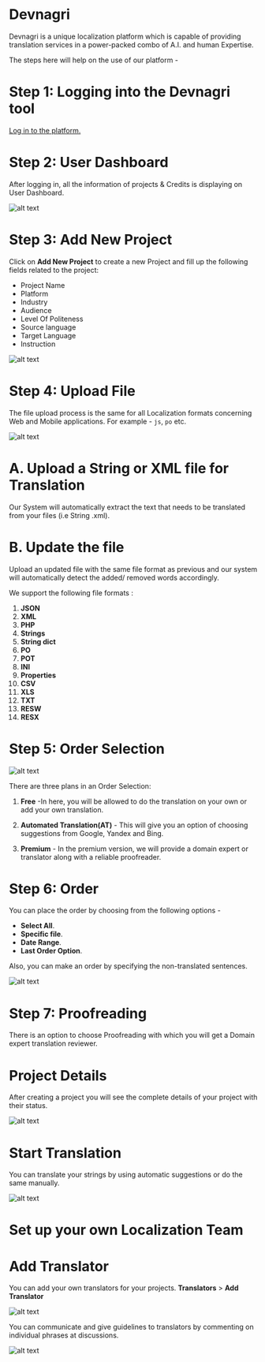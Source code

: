 
# Devnagri

Devnagri is a unique localization platform which is capable of providing translation services in a power-packed combo of A.I. and human Expertise.

The steps here will help on the use of our platform -

# Step 1: Logging into the Devnagri tool

[Log in to the platform.](https://app.devnagri.com)

# Step 2: User Dashboard

After logging in, all the information of projects & Credits is displaying on User Dashboard.

![alt text](./images/UserDashboard.png)

# Step 3: Add New Project

 Click on **Add New Project** to create a new Project and fill up the following fields related to the project:

- Project Name
- Platform
- Industry
- Audience
- Level Of Politeness
- Source language
- Target Language
- Instruction

![alt text](./images/ProjectDescription1.png)

# Step 4: Upload File

The file upload process is the same for all Localization formats concerning Web and Mobile applications. For example - `js`, `po` etc.

![alt text](./images/AddFile1.png)

# A. Upload a String or XML file for Translation

Our System will automatically extract the text that needs to be translated from your files (i.e String .xml).

# B. Update the file

Upload an updated file with the same file format as previous and our system will automatically detect the added/ removed words accordingly.

We support the following file formats :

1. **JSON**
2. **XML**
3. **PHP**
4. **Strings**
5. **String dict**
6. **PO**
7. **POT**
8. **INI**
9. **Properties**
10. **CSV**
11. **XLS**
12. **TXT**
13. **RESW**
14. **RESX**

# Step 5: Order Selection

![alt text](./images/OrderPlan.png)

There are three plans in an Order Selection:

1. **Free** -In here, you will be allowed to do the translation on your own or add your own translation.

2. **Automated Translation(AT)** -  This will give you an option of choosing suggestions from Google, Yandex and Bing.

3. **Premium** - In the premium version, we will provide a domain expert or translator along with a reliable proofreader.

# Step 6: Order

You can place the order by choosing from the following options -

- **Select All**.
- **Specific file**.
- **Date Range**.
- **Last Order Option**.

Also, you can make an order by specifying the non-translated sentences.

![alt text](./images/OrderSystem.png)

# Step 7: Proofreading

There is an option to choose Proofreading with which you will get a Domain expert translation reviewer.

# Project Details

After creating a project you will see the complete details of your project with their status.

![alt text](./images/ProjectDetail1.png)

# Start Translation

You can translate your strings by using automatic suggestions or do the same manually.

![alt text](./images/Translation1.png)

# **Set up your own Localization Team**

# Add Translator

 You can add your own translators for your projects. **Translators** > **Add Translator**

  ![alt text](./images/AddTranslator1.png)

  You can communicate and give guidelines to translators by commenting on individual phrases at discussions.

  ![alt text](./images/Comment2.png)
